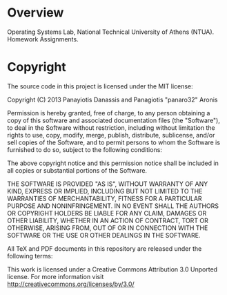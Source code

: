 Overview
======

Operating Systems Lab, National Technical University of Athens (NTUA).
Homework Assignments.

Copyright
=======

The source code in this project is licensed under the MIT license:

Copyright (C) 2013 Panayiotis Danassis and Panagiotis "panaro32" Aronis

Permission is hereby granted, free of charge, to any person obtaining a copy of this software and associated documentation files (the "Software"), to deal in the Software without restriction, including without limitation the rights to use, copy, modify, merge, publish, distribute, sublicense, and/or sell copies of the Software, and to permit persons to whom the Software is furnished to do so, subject to the following conditions:

The above copyright notice and this permission notice shall be included in all copies or substantial portions of the Software.

THE SOFTWARE IS PROVIDED "AS IS", WITHOUT WARRANTY OF ANY KIND, EXPRESS OR IMPLIED, INCLUDING BUT NOT LIMITED TO THE WARRANTIES OF MERCHANTABILITY, FITNESS FOR A PARTICULAR PURPOSE AND NONINFRINGEMENT. IN NO EVENT SHALL THE AUTHORS OR COPYRIGHT HOLDERS BE LIABLE FOR ANY CLAIM, DAMAGES OR OTHER LIABILITY, WHETHER IN AN ACTION OF CONTRACT, TORT OR OTHERWISE, ARISING FROM, OUT OF OR IN CONNECTION WITH THE SOFTWARE OR THE USE OR OTHER DEALINGS IN THE SOFTWARE.

All TeX and PDF documents in this repository are released under the following terms:

This work is licensed under a Creative Commons Attribution 3.0 Unported license. For more information visit http://creativecommons.org/licenses/by/3.0/